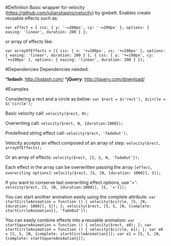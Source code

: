 #Definition
Basic wrapper for velocity (https://github.com/julianshapiro/velocity) by grebett.
Enables create reusable effects such as:

`var effect = {
  css: {
    y: '-=200px',
    cy: '-=200px'
  },
  options: {
    easing: 'linear',
    duration: 200
  }
};`

or array of effects like:

`var arrayOfEffects = [{
  css: {
    x: '+=200px',
    cx: '+=200px'
  },
  options: {
    easing: 'linear',
    duration: 200
  }
}, {
  css: {
    y: '+=100px',
    cy: '+=100px'
  },
  options: {
    easing: 'linear',
    duration: 200
  }
}];`

#Dependencies
Dependencies needed:

*__lodash__: http://lodash.com/
*__jQuery__: http://jquery.com/download/

#Examples

Considering a rect and a circle as below:
`var $rect = $('rect'),
    $circle = $('circle');`

Basic velocity call: 
`velocity($rect, N);`

Overwriting call:
`velocity($rect, N, {duration:1000});`

Predefined string effect call:
`velocity($rect, 'fadeOut');`

Velocity accepts an effect composed of an array of step:
`velocity($rect, arrayOfEffects);`

Or an array of effects:
`velocity($rect, [S, S, N, 'fadeOut']);`

Each effect in the array can be overwritten passing the array `[effect, overwriting options]`:
`velocity($rect, [S, [N, {duration: 1000}], S]);`

If you want to conserve last overwriting effect options, use '=':
`velocity($rect, [S, [N, {duration:1000}], [S, '=']]);`

You can start another animation easily using the complete attribute:
`var startCircleAnimation = function () {
    velocity($circle, [S, [N, {duration: 1000}], S]);
};
velocity($rect, [S, S, [N, {complete: startCircleAnimation}], 'fadeOut']);`

You can easily combine effects into a reusable animation:
`var startSquareAnimation = function () {
    velocity($rect, e0);
};
var startCircleAnimation = function () {
    velocity($circle, e1);
};
var e0 = [S, S, [N, {complete: startCircleAnimation}]];
var e1 = [S, S, [N, {complete: startSquareAnimation}]];
`
